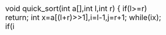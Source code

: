 <font size = 5>
void quick_sort(int a[],int l,int r)
{
    if(l>=r) return;
    int x=a[(l+r)>>1],i=l-1,j=r+1;
    while(i<j)
    {
        while(a[++i]<x);
        while(a[--j]>x);
        if(i<j)  swap(a[i],a[j]);
    }
    quick_sort(a,l,j);
    quick_sort(a,j+1,r);
}
</font>
